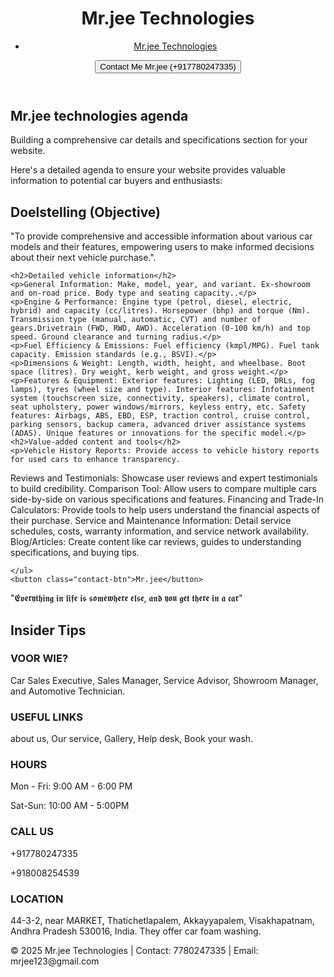 <!DOCTYPE html>
<html lang="nl">
<head>
  <meta charset="UTF-8">
  <meta name="viewport" content="width=device-width, initial-scale=1.0">
</head>
<body>

  <!-- Header / Navigation -->
  <header>
    <div class="logo">
      <h1>Mr.jee Technologies</h1>
    </div>
    <nav>
      <ul>
        <li><a href="#">Mr.jee Technologies</a></li>
      </ul>
    </nav>
    <button class="contact-btn">Contact Me Mr.jee (+917780247335)</button>
  </header>

  <!-- Hero Section -->
  <section class="hero" id="opleiding">
    <h2>Mr.jee technologies agenda</h2>
    <p>Building a comprehensive car details and specifications section for your website.</p>
    <p>Here's a detailed agenda to ensure your website provides valuable information to potential car buyers and enthusiasts:</p>
  </section>
  <!-- Content Blocks -->
  <section class="content-section">
    <h2>Doelstelling (Objective)</h2>
    <p>"To provide comprehensive and accessible information about various car models and their features, empowering users to make informed decisions about their next vehicle purchase.".</p>

    <h2>Detailed vehicle information</h2>
    <p>General Information: Make, model, year, and variant. Ex-showroom and on-road price. Body type and seating capacity..</p>
    <p>Engine & Performance: Engine type (petrol, diesel, electric, hybrid) and capacity (cc/litres). Horsepower (bhp) and torque (Nm). Transmission type (manual, automatic, CVT) and number of gears.Drivetrain (FWD, RWD, AWD). Acceleration (0-100 km/h) and top speed. Ground clearance and turning radius.</p>
    <p>Fuel Efficiency & Emissions: Fuel efficiency (kmpl/MPG). Fuel tank capacity. Emission standards (e.g., BSVI).</p>
    <p>Dimensions & Weight: Length, width, height, and wheelbase. Boot space (litres). Dry weight, kerb weight, and gross weight.</p>
    <p>Features & Equipment: Exterior features: Lighting (LED, DRLs, fog lamps), tyres (wheel size and type). Interior features: Infotainment system (touchscreen size, connectivity, speakers), climate control, seat upholstery, power windows/mirrors, keyless entry, etc. Safety features: Airbags, ABS, EBD, ESP, traction control, cruise control, parking sensors, backup camera, advanced driver assistance systems (ADAS). Unique features or innovations for the specific model.</p>
    <h2>Value-added content and tools</h2>
    <p>Vehicle History Reports: Provide access to vehicle history reports for used cars to enhance transparency.
Reviews and Testimonials: Showcase user reviews and expert testimonials to build credibility.
Comparison Tool: Allow users to compare multiple cars side-by-side on various specifications and features.
Financing and Trade-In Calculators: Provide tools to help users understand the financial aspects of their purchase.
Service and Maintenance Information: Detail service schedules, costs, warranty information, and service network availability.
Blog/Articles: Create content like car reviews, guides to understanding specifications, and buying tips.</p>
    
    </ul>
    <button class="contact-btn">Mr.jee</button>
  </section>

  <!-- Highlighted Quote -->
  <section class="quote-section">
    "𝕰𝖛𝖊𝖗𝖞𝖙𝖍𝖎𝖓𝖌 𝖎𝖓 𝖑𝖎𝖋𝖊 𝖎𝖘 𝖘𝖔𝖒𝖊𝖜𝖍𝖊𝖗𝖊 𝖊𝖑𝖘𝖊, 𝖆𝖓𝖉 𝖞𝖔𝖚 𝖌𝖊𝖙 𝖙𝖍𝖊𝖗𝖊 𝖎𝖓 𝖆 𝖈𝖆𝖗"
  </section>

  <!-- Additional Info -->
  <section class="content-section">
    <h2>Insider Tips</h2>
    <div class="info-grid">
      <div>
        <h3>VOOR WIE?</h3>
        <p>Car Sales Executive, Sales Manager, Service Advisor, Showroom Manager, and Automotive Technician.</p>
      </div>
      <div>
        <h3>USEFUL LINKS</h3>
        <p> about us, Our service, Gallery, Help desk, Book your wash.</p>
      </div>
      <div>
        <h3>HOURS</h3>
        <p>Mon - Fri: 9:00 AM  - 6:00 PM</p>
        <P>Sat-Sun: 10:00 AM - 5:00PM</P>
      </div>
      <div>
        <h3>CALL US</h3>
        <p>+917780247335</p>
        <P>+918008254539</P>
      </div>
      <div>
        <h3>LOCATION</h3>
        <p>44-3-2, near MARKET, Thatichetlapalem, Akkayyapalem, Visakhapatnam, Andhra Pradesh 530016, India. They offer car foam washing.</p>
      </div>
    </div>
  </section>

  <!-- Footer -->
  <footer>
    <p>&copy; 2025 Mr.jee Technologies | Contact: 7780247335 | Email: mrjee123@gmail.com</p>
  </footer>

</body>
</html>
